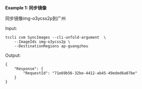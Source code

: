 **Example 1: 同步镜像**

同步镜像img-o3ycss2p到广州

Input: 

```
tccli cvm SyncImages --cli-unfold-argument  \
    --ImageIds img-o3ycss2p \
    --DestinationRegions ap-guangzhou
```

Output: 
```
{
    "Response": {
        "RequestId": "71e69b56-32be-4412-ab45-49eded6a87be"
    }
}
```

